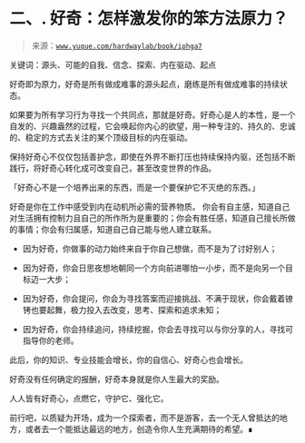 # 二、\. 好奇：怎样激发你的笨方法原力？

> 来源：[`www.yuque.com/hardwaylab/book/iphga7`](https://www.yuque.com/hardwaylab/book/iphga7)

<ne-quote id="u58b740a0" data-lake-id="u58b740a0">

关键词：源头、可能的自我、信念、探索、内在驱动、起点</ne-quote> 

好奇即为原力，好奇是所有做成难事的源头起点，磨练是所有做成难事的持续状态。 

如果要为所有学习行为寻找一个共同点，那就是好奇。好奇心是人的本性，是一个自发的、兴趣盎然的过程，它会唤起你内心的欲望，用一种专注的、持久的、忠诚的、稳定的方式去关注的某个顶级目标的内在驱动。 

保持好奇心不仅仅包括善护念，即使在外界不断打压也持续保持内驱，还包括不断践行，将好奇心转化成可改变自己，甚至改变世界的作品。 

「好奇心不是一个培养出来的东西，而是一个要保护它不灭绝的东西。」 

好奇是你在工作中感受到内在动机所必需的营养物质。 你会有自主感，知道自己对生活拥有控制力且自己的所作所为是重要的；你会有胜任感，知道自己擅长所做的事情；你会有归属感，知道自己自己能与他人建立联系。 

+   因为好奇，你做事的动力始终来自于你自己想做，而不是为了讨好别人； 

+   因为好奇，你会日思夜想地朝同一个方向前进哪怕一小步，而不是向另一个目标迈一大步； 

+   因为好奇，你会提问，你会为寻找答案而迎接挑战、不满于现状，你会戴着镣铐也要起舞，极力投入去改变，思考、探索和追求未知； 

+   因为好奇，你会持续追问，持续挖掘，你会去寻找可以与你分享的人，寻找可指导你的老师。 

此后，你的知识、专业技能会增长，你的自信心、好奇心也会增长。 

好奇没有任何确定的报酬，好奇本身就是你人生最大的奖励。 

人人皆有好奇心，点燃它，守护它、强化它。 

前行吧，以质疑为开场，成为一个探索者，而不是游客，去一个无人曾抵达的地方，或者去一个能抵达最远的地方，创造令你人生充满期待的希望。∎ 

##  

